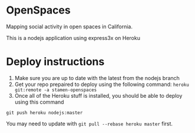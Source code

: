 OpenSpaces
==========

Mapping social activity in open spaces in California.

This is a nodejs application using express3x on Heroku


Deploy instructions
=====================
1) Make sure you are up to date with the latest from the nodejs branch
2) Get your repo prepaired to deploy using the following command: `heroku git:remote -a stamen-openspaces`
3) Once all of the Heroku stuff is installed, you should be able to deploy using this command

`git push heroku nodejs:master`

You may need to update with `git pull --rebase heroku master` first.
